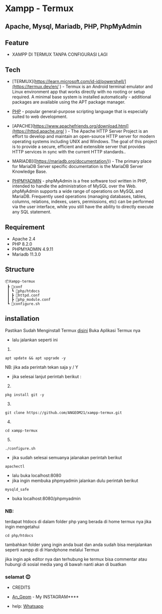 # Xampp - Termux
## Apache, Mysql, Mariadb, PHP, PhpMyAdmin

## Feature

- XAMPP DI TERMUX TANPA CONFIGURASI LAGI

## Tech

* [TERMUX](https://learn.microsoft.com/id-id/powershell/](https://termux.dev/en/ ) - Termux is an Android terminal emulator and Linux environment app that works directly with no rooting or setup required. A minimal base system is installed automatically - additional packages are available using the APT package manager.

* [PHP](https://www.php.net/) - popular general-purpose scripting language that is especially suited to web development.

* [APACHE](https://www.apachefriends.org/download.html](https://httpd.apache.org/ ) - The Apache HTTP Server Project is an effort to develop and maintain an open-source HTTP server for modern operating systems including UNIX and Windows. The goal of this project is to provide a secure, efficient and extensible server that provides HTTP services in sync with the current HTTP standards..

* MARIADB]([https://mariadb.org/documentation/)) - The primary place for MariaDB Server specific documentation is the MariaDB Server Knowledge Base.

* [PHPMYADMIN](https://www.phpmyadmin.net/ ) - phpMyAdmin is a free software tool written in PHP, intended to handle the administration of MySQL over the Web. phpMyAdmin supports a wide range of operations on MySQL and MariaDB. Frequently used operations (managing databases, tables, columns, relations, indexes, users, permissions, etc) can be performed via the user interface, while you still have the ability to directly execute any SQL statement.

## Requirement

* Apache 2.4
* PHP 8.2.0
* PHPMYADMIN 4.9.11
* Mariadb 11.3.0

## Structure

```
📦Xampp-termux
 ┣ 📂conf
 ┃ ┗ 📂php/htdocs
 ┃ ┣ 📜httpd.conf
 ┃ ┣ 📜php_module.conf
 ┗ 📜configure.sh
```
## installation

Pastikan Sudah Menginstall Termux [disini](https://drive.google.com/file/d/10oWTqfX_xZ0L6BoXbmpZHyRpak5tsToi/view?usp=share_link )
Buka Aplikasi Termux nya 

* lalu jalankan seperti ini

1. 
```
apt update && apt upgrade -y
```
NB: jika ada perintah tekan saja y / Y

* jika selesai lanjut perintah berikut :

2. 
```
pkg install git -y
```
3. 
```
git clone https://github.com/ANGEOM21/xampp-termux.git
```
4.
```
cd xampp-termux
```
5.
```
./configure.sh
```
* jika sudah selesai semuanya jalanakan perintah berikut
```
apachectl
```
* lalu buka localhost:8080
* jika ingin membuka phpmyadmin jalankan dulu perintah berikut
```
mysqld_safe
```
* buka localhost:8080/phpmyadmin
  
### NB:

terdapat htdocs di dalam folder php yang berada di home termux nya jika ingin mengetahui 
```
cd php/htdocs
```
tambahkan folder yang ingin anda buat dan anda sudah bisa menjalankan seperti xampp di di Handphone melalui Termux 

jika ingin apk editor nya dan terhubung ke termux bisa commentar atau hubungi di sosial media yang di bawah
nanti akan di buatkan 
### selamat 😊

* CREDITS

* [An_Geom](https://www.instagram.com/an_geom21/) - My INSTAGRAM****

* help: [Whatsapp](https://api.whatsapp.com/send?phone=6285772746246&text=Halo")
